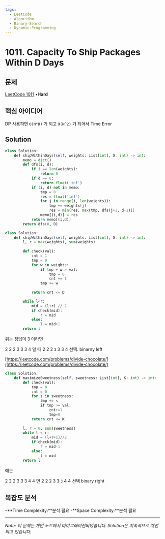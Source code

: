 ```yaml
---
tags:
  - LeetCode
  - Algorithm
  - Binary-Search
  - Dynamic-Programming
---
```


# 1011. Capacity To Ship Packages Within D Days

## 문제

[LeetCode 1011](https://leetcode.com/problems/capacity-to-ship-packages-within-d-days/) •**Hard**

## 핵심 아이디어

DP 사용하면 `O(N*D)` 가 되고 `O(N^2)` 가 되어서 Time Error

## Solution

```python
class Solution:
    def shipWithinDays(self, weights: List[int], D: int) -> int:
        memo = dict()
        def dfs(i, d):
            if i == len(weights):
                return 0
            if d == 0:
                return float('inf')
            if (i, d) not in memo:
                tmp = 0
                res = float('inf')
                for j in range(i, len(weights)):
                    tmp += weights[j]
                    res = min(res, max(tmp, dfs(j+1, d-1)))
                memo[(i,d)] = res
            return memo[(i,d)]
        return dfs(0, D)
```

```python
class Solution:
    def shipWithinDays(self, weights: List[int], D: int) -> int:
        l, r = max(weights), sum(weights)
        
        def check(val):
            cnt = 1
            tmp = 0
            for w in weights:
                if tmp + w > val:
                    tmp = 0
                    cnt += 1
                tmp += w
                
            return cnt <= D

        while l<r:
            mid = (l+r) // 2
            if check(mid):
                r = mid
            else:
                l = mid+1
        return l
```

위는 정답이 3 이라면

2 2 2 3 3 3 4 일 때 2 2 2 `3` 3 3 4 선택. binarny left

[https://leetcode.com/problems/divide-chocolate/](https://leetcode.com/problems/divide-chocolate/)

```python
class Solution:
    def maximizeSweetness(self, sweetness: List[int], K: int) -> int:
        def check(val):
            tmp = 0
            cnt = 0
            for s in sweetness:
                tmp += s
                if tmp >= val:
                    cnt+=1
                    tmp=0
            return cnt <= K
        
        l, r = 0, sum(sweetness)
        while l < r:
            mid = (l+r+1)//2
            if check(mid):
                r = mid-1
            else:
                l = mid
        return l
```

얘는

2 2 2 3 3 3 4 4 면 2 2 2 3 3 `3` 4 4 선택 binary right

## 복잡도 분석

-**Time Complexity:**분석 필요
-**Space Complexity:**분석 필요

---

*Note: 이 문제는 개인 노트에서 마이그레이션되었습니다. Solution은 지속적으로 개선되고 있습니다.*
